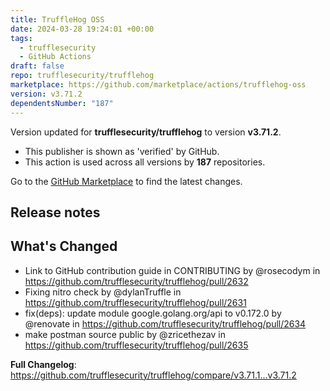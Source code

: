 ```yaml
---
title: TruffleHog OSS
date: 2024-03-28 19:24:01 +00:00
tags:
  - trufflesecurity
  - GitHub Actions
draft: false
repo: trufflesecurity/trufflehog
marketplace: https://github.com/marketplace/actions/trufflehog-oss
version: v3.71.2
dependentsNumber: "187"
---
```



Version updated for **trufflesecurity/trufflehog** to version **v3.71.2**.
- This publisher is shown as 'verified' by GitHub.
- This action is used across all versions by **187** repositories.

Go to the [GitHub Marketplace](https://github.com/marketplace/actions/trufflehog-oss) to find the latest changes.

## Release notes

## What's Changed
* Link to GitHub contribution guide in CONTRIBUTING by @rosecodym in https://github.com/trufflesecurity/trufflehog/pull/2632
* Fixing nitro check by @dylanTruffle in https://github.com/trufflesecurity/trufflehog/pull/2631
* fix(deps): update module google.golang.org/api to v0.172.0 by @renovate in https://github.com/trufflesecurity/trufflehog/pull/2634
* make postman source public by @zricethezav in https://github.com/trufflesecurity/trufflehog/pull/2635


**Full Changelog**: https://github.com/trufflesecurity/trufflehog/compare/v3.71.1...v3.71.2
